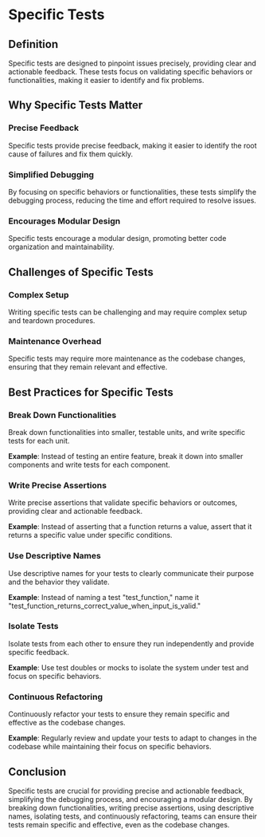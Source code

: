 # Specific Tests

## Definition
Specific tests are designed to pinpoint issues precisely, providing clear and actionable feedback. These tests focus on validating specific behaviors or functionalities, making it easier to identify and fix problems.

## Why Specific Tests Matter

### Precise Feedback
Specific tests provide precise feedback, making it easier to identify the root cause of failures and fix them quickly.

### Simplified Debugging
By focusing on specific behaviors or functionalities, these tests simplify the debugging process, reducing the time and effort required to resolve issues.

### Encourages Modular Design
Specific tests encourage a modular design, promoting better code organization and maintainability.

## Challenges of Specific Tests

### Complex Setup
Writing specific tests can be challenging and may require complex setup and teardown procedures.

### Maintenance Overhead
Specific tests may require more maintenance as the codebase changes, ensuring that they remain relevant and effective.

## Best Practices for Specific Tests

### Break Down Functionalities
Break down functionalities into smaller, testable units, and write specific tests for each unit.

**Example**: Instead of testing an entire feature, break it down into smaller components and write tests for each component.

### Write Precise Assertions
Write precise assertions that validate specific behaviors or outcomes, providing clear and actionable feedback.

**Example**: Instead of asserting that a function returns a value, assert that it returns a specific value under specific conditions.

### Use Descriptive Names
Use descriptive names for your tests to clearly communicate their purpose and the behavior they validate.

**Example**: Instead of naming a test "test_function," name it "test_function_returns_correct_value_when_input_is_valid."

### Isolate Tests
Isolate tests from each other to ensure they run independently and provide specific feedback.

**Example**: Use test doubles or mocks to isolate the system under test and focus on specific behaviors.

### Continuous Refactoring
Continuously refactor your tests to ensure they remain specific and effective as the codebase changes.

**Example**: Regularly review and update your tests to adapt to changes in the codebase while maintaining their focus on specific behaviors.

## Conclusion
Specific tests are crucial for providing precise and actionable feedback, simplifying the debugging process, and encouraging a modular design. By breaking down functionalities, writing precise assertions, using descriptive names, isolating tests, and continuously refactoring, teams can ensure their tests remain specific and effective, even as the codebase changes.

